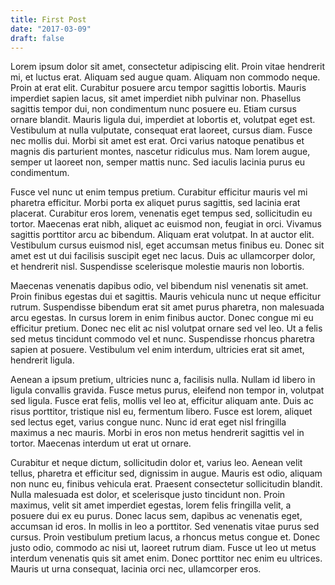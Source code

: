 ```yaml
---
title: First Post
date: "2017-03-09"
draft: false
---
```


Lorem ipsum dolor sit amet, consectetur adipiscing elit. Proin vitae hendrerit mi, et luctus erat. Aliquam sed augue quam. Aliquam non commodo neque. Proin at erat elit. Curabitur posuere arcu tempor sagittis lobortis. Mauris imperdiet sapien lacus, sit amet imperdiet nibh pulvinar non. Phasellus sagittis tempor dui, non condimentum nunc posuere eu. Etiam cursus ornare blandit. Mauris ligula dui, imperdiet at lobortis et, volutpat eget est. Vestibulum at nulla vulputate, consequat erat laoreet, cursus diam. Fusce nec mollis dui. Morbi sit amet est erat. Orci varius natoque penatibus et magnis dis parturient montes, nascetur ridiculus mus. Nam lorem augue, semper ut laoreet non, semper mattis nunc. Sed iaculis lacinia purus eu condimentum.

Fusce vel nunc ut enim tempus pretium. Curabitur efficitur mauris vel mi pharetra efficitur. Morbi porta ex aliquet purus sagittis, sed lacinia erat placerat. Curabitur eros lorem, venenatis eget tempus sed, sollicitudin eu tortor. Maecenas erat nibh, aliquet ac euismod non, feugiat in orci. Vivamus sagittis porttitor arcu ac bibendum. Aliquam erat volutpat. In at auctor elit. Vestibulum cursus euismod nisl, eget accumsan metus finibus eu. Donec sit amet est ut dui facilisis suscipit eget nec lacus. Duis ac ullamcorper dolor, et hendrerit nisl. Suspendisse scelerisque molestie mauris non lobortis.

Maecenas venenatis dapibus odio, vel bibendum nisl venenatis sit amet. Proin finibus egestas dui et sagittis. Mauris vehicula nunc ut neque efficitur rutrum. Suspendisse bibendum erat sit amet purus pharetra, non malesuada arcu egestas. In cursus lorem in enim finibus auctor. Donec congue mi eu efficitur pretium. Donec nec elit ac nisl volutpat ornare sed vel leo. Ut a felis sed metus tincidunt commodo vel et nunc. Suspendisse rhoncus pharetra sapien at posuere. Vestibulum vel enim interdum, ultricies erat sit amet, hendrerit ligula.

Aenean a ipsum pretium, ultricies nunc a, facilisis nulla. Nullam id libero in ligula convallis gravida. Fusce metus purus, eleifend non tempor in, volutpat sed ligula. Fusce erat felis, mollis vel leo at, efficitur aliquam ante. Duis ac risus porttitor, tristique nisl eu, fermentum libero. Fusce est lorem, aliquet sed lectus eget, varius congue nunc. Nunc id erat eget nisl fringilla maximus a nec mauris. Morbi in eros non metus hendrerit sagittis vel in tortor. Maecenas interdum ut erat ut ornare.

Curabitur et neque dictum, sollicitudin dolor et, varius leo. Aenean velit tellus, pharetra et efficitur sed, dignissim in augue. Mauris est odio, aliquam non nunc eu, finibus vehicula erat. Praesent consectetur sollicitudin blandit. Nulla malesuada est dolor, et scelerisque justo tincidunt non. Proin maximus, velit sit amet imperdiet egestas, lorem felis fringilla velit, a posuere dui ex eu purus. Donec lacus sem, dapibus ac venenatis eget, accumsan id eros. In mollis in leo a porttitor. Sed venenatis vitae purus sed cursus. Proin vestibulum pretium lacus, a rhoncus metus congue et. Donec justo odio, commodo ac nisi ut, laoreet rutrum diam. Fusce ut leo ut metus interdum venenatis quis sit amet enim. Donec porttitor nec enim eu ultrices. Mauris ut urna consequat, lacinia orci nec, ullamcorper eros.
